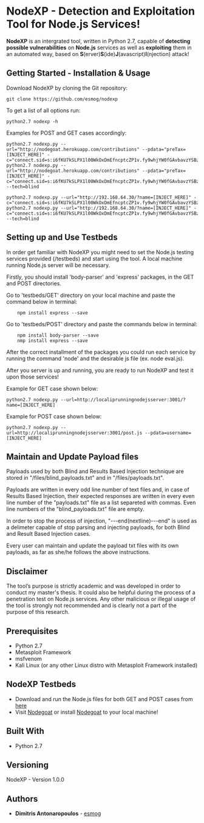 # NodeXP - Detection and Exploitation Tool for Node.js Services!

**NodeXP** is an intergrated tool, written in Python 2.7, capable of **detecting possible vulnerabilities** on **Node.js** services as well as **exploiting** them in an automated way, based on **S**(erver)**S**(ide)**J**(avascript)**I**(njection) attack!

## Getting Started - Installation & Usage

Download NodeXP by cloning the Git repository:

	git clone https://github.com/esmog/nodexp

To get a list of all options run:

	python2.7 nodexp -h


Examples for POST and GET cases accordingly:
	
	python2.7 nodexp.py --url="http://nodegoat.herokuapp.com/contributions" --pdata="preTax=[INJECT_HERE]" -c="connect.sid=s:i6fKU7kSLPX1l00WkOxDmEfncptcZP1v.fy9whjYW0fGAvbavzYSBz1C2ZhheDuQ1SU5qpgVzbTA"
	python2.7 nodexp.py --url="http://nodegoat.herokuapp.com/contributions" --pdata="preTax=[INJECT_HERE]" -c="connect.sid=s:i6fKU7kSLPX1l00WkOxDmEfncptcZP1v.fy9whjYW0fGAvbavzYSBz1C2ZhheDuQ1SU5qpgVzbTA" --tech=blind
	
	python2.7 nodexp.py --url="http://192.168.64.30/?name=[INJECT_HERE]" -c="connect.sid=s:i6fKU7kSLPX1l00WkOxDmEfncptcZP1v.fy9whjYW0fGAvbavzYSBz1C2ZhheDuQ1SU5qpgVzbTA"
	python2.7 nodexp.py --url="http://192.168.64.30/?name=[INJECT_HERE]" -c="connect.sid=s:i6fKU7kSLPX1l00WkOxDmEfncptcZP1v.fy9whjYW0fGAvbavzYSBz1C2ZhheDuQ1SU5qpgVzbTA" --tech=blind

## Setting up and Use Testbeds

In order get familiar with NodeXP you might need to set the Node.js testing services provided (/testbeds) and start using the tool. A local machine running Node.js server will be necessary.

Firstly, you should install 'body-parser' and 'express' packages, in the GET and POST directories. 

Go to 'testbeds/GET' directory on your local machine and paste the command below in terminal:
	
		npm install express --save
		
Go to 'testbeds/POST' directory and paste the commands below in terminal:	

		npm install body-parser --save
		nmp install express --save
	
After the correct installment of the packages you could run each service by running the command 'node' and the desirable js file (ex. node eval.js).	

After you server is up and running, you are ready to run NodeXP and test it upon those services! 

Example for GET case shown below:
	
	python2.7 nodexp.py --url=http://localiprunningnodejsserver:3001/?name=[INJECT_HERE]

Example for POST case shown below: 
	
	python2.7 nodexp.py --url=http://localiprunningnodejsserver:3001/post.js --pdata=username=[INJECT_HERE]
	
## Maintain and Update Payload files

Payloads used by both Blind and Results Based Injection technique are stored in "/files/blind_payloads.txt" and in "/files/payloads.txt".

Payloads are written in every odd line number of text files and, in case of Results Based Injection, their expected responses are written in every even line number of the "payloads.txt" file as a list separeted with commas. Even line numbers of the "blind_payloads.txt" file are empty. 

In order to stop the process of injection, "---end(nextline)---end" is used as a delimeter capable of stop parsing and injecting payloads, for both Blind and Result Based Injection cases. 

Every user can maintain and update the payload txt files with its own payloads, as far as she/he follows the above instructions.

## Disclaimer

The tool’s purpose is strictly academic and was developed in order to conduct my master's thesis. It could also be helpful during the process of a penetration test on Node.js services. Any other malicious or illegal usage of the tool is strongly not recommended and is clearly not a part of the purpose of this research.


## Prerequisites

 - Python 2.7
 - Metasploit Framework
 - msfvenom
 - Kali Linux (or any other Linux distro with Metasploit Framework installed)


## NodeXP Testbeds
 
 - Download and run the Node.js files for both GET and POST cases from [here](https://github.com/esmog/nodexp/tree/master/testbeds)
 - Visit [Nodegoat](http://nodegoat.herokuapp.com) or install  [Nodegoat](https://github.com/OWASP/NodeGoat) to your local machine!


## Built With

* Python 2.7


## Versioning

NodeXP - Version 1.0.0


## Authors

* **Dimitris Antonaropoulos** - [esmog](https://github.com/esmog)

